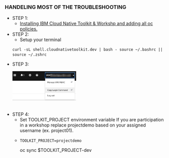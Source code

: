 ### HANDELING MOST OF THE TROUBLESHOOTING
- STEP 1: 
    - [Installing IBM Cloud Native Toolkit & Workshp and adding all oc policies.](https://github.com/therayy/Pipelining/blob/main/README.md)
- STEP 2:
    - Setup your terminal 
    ```
    curl -sL shell.cloudnativetoolkit.dev | bash - source ~/.bashrc || source ~/.zshrc
    
- STEP 3:
        <br>
        <p align="left">
          <img width="200px" src="imgs/login.jpeg">
        </p>
        <br>
- STEP 4: 
    - Set TOOLKIT_PROJECT environment variable If you are participation in a workshop replace projectdemo based on your assigned username (ex. project01).
    - ```
      TOOLKIT_PROJECT=projectdemo
      
      ```
      oc sync $TOOLKIT_PROJECT-dev
      
      
